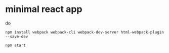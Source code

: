 # minimal react app

do

``` npm install webpack webpack-cli webpack-dev-server html-webpack-plugin --save-dev ```

``` npm start ```
